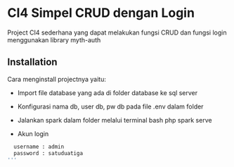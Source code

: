 # CI4 Simpel CRUD dengan Login

Project CI4 sederhana yang dapat melakukan fungsi CRUD dan fungsi login menggunakan library myth-auth


## Installation

Cara menginstall projectnya yaitu:
- Import file database yang ada di folder database ke sql server 
- Konfigurasi nama db, user db, pw db pada file .env dalam folder
- Jalankan spark dalam folder melalui terminal
bash
  php spark serve

- Akun login
```bash
  username : admin
  password : satuduatiga
'''
